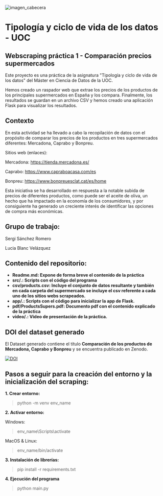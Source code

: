 ![imagen_cabecera](https://github.com/ssanchezromer/supers/assets/148953141/41c8b979-8845-4bb0-9770-c1bb3a268a37)

# Tipología y ciclo de vida de los datos - UOC
## Webscraping práctica 1 - Comparación precios supermercados

Este proyecto es una práctica de la asignatura "Tipología y ciclo de vida de los datos" del Máster en Ciencia de Datos de la UOC.

Hemos creado un raspador web que extrae los precios de los productos de los principales supermercados en España y los compara. Finalmente, los resultados se guardan en un archivo CSV y hemos creado una aplicación Flask para visualizar los resultados.

## Contexto
En esta actividad se ha llevado a cabo la recopilación de datos con el propósito de comparar los precios de los productos en tres supermercados diferentes: Mercadona, Caprabo y Bonpreu.

Sitios web (enlaces):

Mercadona: https://tienda.mercadona.es/

Caprabo: https://www.capraboacasa.com/es

Bonpreu: https://www.bonpreuesclat.cat/es/home


Esta iniciativa se ha desarrollado en respuesta a la notable subida de precios de diferentes productos, como puede ser el aceite de oliva, un hecho que ha impactado en la economía de los consumidores, y por consiguiente ha generado un creciente interés de identificar las opciones de compra más económicas.

## Grupo de trabajo:

Sergi Sánchez Romero

Lucia Blanc Velázquez


## Contenido del repositorio:

- **Readme.md: Expone de forma breve el contenido de la práctica**
- **src/*.*: Scripts con el código del programa**
- **csv/products.csv: Incluye el conjunto de datos resultante y también en cada carpeta del supermercado se incluye el csv referente a cada uno de los sitios webs scrapeados.**
- **app/*.*: Scripts con el código para inicializar la app de Flask.**
- **pdf/ProductsSupers.pdf: Documento pdf con el contenido explicado de la práctica**
- **video/*.*: Video de presentación de la práctica.**



## DOI del dataset generado
El Dataset generado contiene el título **Comparación de los productos de Mercadona, Caprabo y Bonpreu** y se encuentra publicado en Zenodo.

[![DOI](https://zenodo.org/badge/DOI/10.5281/zenodo.10086087.svg)](https://doi.org/10.5281/zenodo.10086087)

## Pasos a seguir para la creación del entorno y la inicialización del scraping:

**1. Crear entorno:**

> python -m venv env_name

**2. Activar entorno:**

  Windows:

> env_name\Scripts\activate

  MacOS & Linux:

> env_name/bin/activate

**3. Instalación de librerías:**

> pip install -r requirements.txt

**4. Ejecución del programa**

> python main.py
